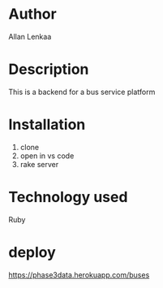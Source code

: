 # Author
Allan Lenkaa
# Description
This is a backend for a bus service platform
# Installation
1. clone
2. open in vs code
3. rake server
# Technology used
Ruby 
# deploy
 https://phase3data.herokuapp.com/buses
